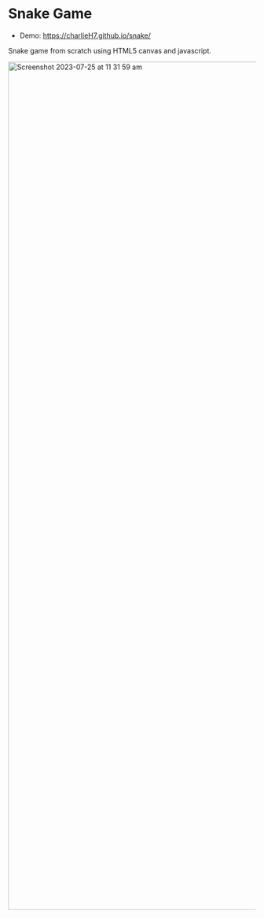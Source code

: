 # Snake Game

- Demo: https://charlieH7.github.io/snake/

Snake game from scratch using HTML5 canvas and javascript.

<img width="1725" alt="Screenshot 2023-07-25 at 11 31 59 am" src="https://github.com/CharlieH7/Snake/assets/48937488/487b89aa-821b-4d52-aca3-2af6df61bd65">
